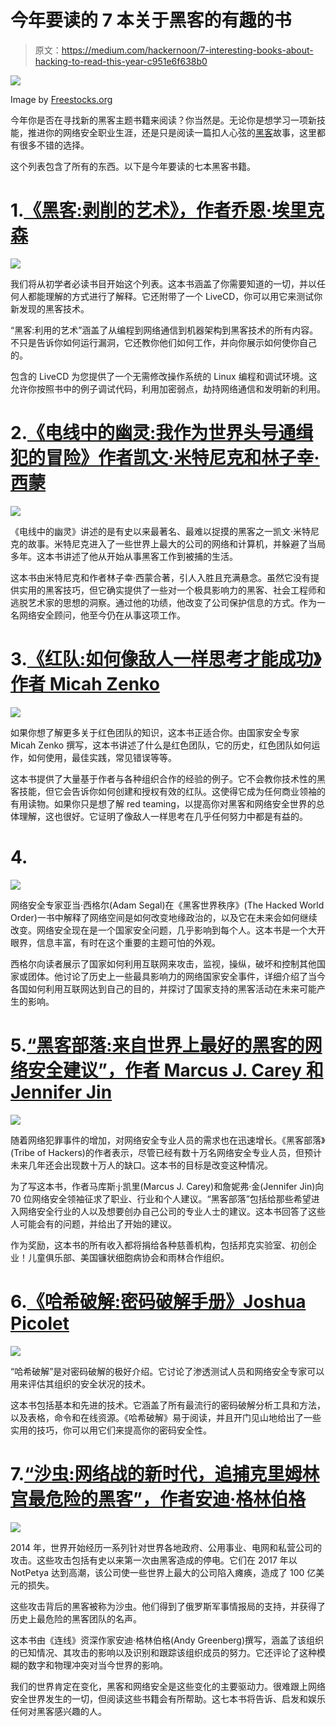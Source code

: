 # 今年要读的 7 本关于黑客的有趣的书

> 原文：<https://medium.com/hackernoon/7-interesting-books-about-hacking-to-read-this-year-c951e6f638b0>

![](img/fdd007bc363611fd33a2bee09348edab.png)

Image by [Freestocks.org](https://www.pexels.com/photo/kindle-technology-amazon-tablet-12627/)

今年你是否在寻找新的黑客主题书籍来阅读？你当然是。无论你是想学习一项新技能，推进你的网络安全职业生涯，还是只是阅读一篇扣人心弦的[黑客](https://hackernoon.com/tagged/hacking)故事，这里都有很多不错的选择。

这个列表包含了所有的东西。以下是今年要读的七本黑客书籍。

# 1.[《黑客:剥削的艺术》，作者乔恩·埃里克森](https://www.amazon.com/Hacking-Art-Exploitation-Jon-Erickson/dp/1593271441/ref=zg_bs_3648_26?_encoding=UTF8&psc=1&refRID=RHP33R2CB42TWG65PNRW)

![](img/1648ede56e8e6c950926b9b239596e52.png)

我们将从初学者必读书目开始这个列表。这本书涵盖了你需要知道的一切，并以任何人都能理解的方式进行了解释。它还附带了一个 LiveCD，你可以用它来测试你新发现的黑客技术。

“黑客:利用的艺术”涵盖了从编程到网络通信到机器架构到黑客技术的所有内容。不只是告诉你如何运行漏洞，它还教你他们如何工作，并向你展示如何使你自己的。

包含的 LiveCD 为您提供了一个无需修改操作系统的 Linux 编程和调试环境。这允许你按照书中的例子调试代码，利用加密弱点，劫持网络通信和发明新的利用。

# 2.[《电线中的幽灵:我作为世界头号通缉犯的冒险》作者凯文·米特尼克和林子幸·西蒙](https://www.amazon.com/Ghost-Wires-Adventures-Worlds-Wanted/dp/0316037729/ref=as_li_ss_tl?s=books&ie=UTF8&qid=1509142089&sr=1-1&keywords=Ghost+in+the+Wires:+My+Adventures+as+the+World’s+Most+Wanted+Hacker&linkCode=sl1&tag=bat-us-20&linkId=45ddbe688eacc3fe7fe8f793982a8e8a)

![](img/7771c73d5e1219322724d4d06d8e7e87.png)

《电线中的幽灵》讲述的是有史以来最著名、最难以捉摸的黑客之一凯文·米特尼克的故事。米特尼克进入了一些世界上最大的公司的网络和计算机，并躲避了当局多年。这本书讲述了他从开始从事黑客工作到被捕的生活。

这本书由米特尼克和作者林子幸·西蒙合著，引人入胜且充满悬念。虽然它没有提供实用的黑客技巧，但它确实提供了一些对一个极具影响力的黑客、社会工程师和逃脱艺术家的思想的洞察。通过他的功绩，他改变了公司保护信息的方式。作为一名网络安全顾问，他至今仍在从事这项工作。

# 3.[《红队:如何像敌人一样思考才能成功》作者 Micah Zenko](https://www.cfr.org/book/red-team)

![](img/4f37620656a6f6349add56e93afbb1c8.png)

如果你想了解更多关于红色团队的知识，这本书正适合你。由国家安全专家 Micah Zenko 撰写，这本书讲述了什么是红色团队，它的历史，红色团队如何运作，如何使用，最佳实践，常见错误等等。

这本书提供了大量基于作者与各种组织合作的经验的例子。它不会教你技术性的黑客技能，但它会告诉你如何创建和授权有效的红队。这使得它成为任何商业领袖的有用读物。如果你只是想了解 red teaming，以提高你对黑客和网络安全世界的总体理解，这也很好。它证明了像敌人一样思考在几乎任何努力中都是有益的。

# 4.

![](img/06f84282d77c47ad51af867b922c963c.png)

网络安全专家亚当·西格尔(Adam Segal)在《黑客世界秩序》(The Hacked World Order)一书中解释了网络空间是如何改变地缘政治的，以及它在未来会如何继续改变。网络安全现在是一个国家安全问题，几乎影响到每个人。这本书是一个大开眼界，信息丰富，有时在这个重要的主题可怕的外观。

西格尔向读者展示了国家如何利用互联网来攻击，监视，操纵，破坏和控制其他国家或团体。他讨论了历史上一些最具影响力的网络国家安全事件，详细介绍了当今各国如何利用互联网达到自己的目的，并探讨了国家支持的黑客活动在未来可能产生的影响。

# 5.[“黑客部落:来自世界上最好的黑客的网络安全建议”，作者 Marcus J. Carey 和 Jennifer Jin](https://www.amazon.com/Tribe-Hackers-Cybersecurity-Advice-World/dp/1793464189/ref=zg_bs_3648_2?_encoding=UTF8&psc=1&refRID=RHP33R2CB42TWG65PNRW)

![](img/ea35a7b697ad85ec3054aa155738e3c2.png)

随着网络犯罪事件的增加，对网络安全专业人员的需求也在迅速增长。《黑客部落》(Tribe of Hackers)的作者表示，尽管已经有数十万名网络安全专业人员，但预计未来几年还会出现数十万人的缺口。这本书的目标是改变这种情况。

为了写这本书，作者马库斯·j·凯里(Marcus J. Carey)和詹妮弗·金(Jennifer Jin)向 70 位网络安全领袖征求了职业、行业和个人建议。“黑客部落”包括给那些希望进入网络安全行业的人以及想要创办自己公司的专业人士的建议。这本书回答了这些人可能会有的问题，并给出了开始的建议。

作为奖励，这本书的所有收入都将捐给各种慈善机构，包括邦克实验室、初创企业！儿童俱乐部、美国镰状细胞病协会和雨林合作组织。

# 6.[《哈希破解:密码破解手册》Joshua Picolet](https://www.barnesandnoble.com/w/hash-crack-joshua-picolet/1125205954)

![](img/3dc4f84637358083f9bfdea0736f7223.png)

“哈希破解”是对密码破解的极好介绍。它讨论了渗透测试人员和网络安全专家可以用来评估其组织的安全状况的技术。

这本书包括基本和先进的技术。它涵盖了所有最流行的密码破解分析工具和方法，以及表格，命令和在线资源。《哈希破解》易于阅读，并且开门见山地给出了一些实用的技巧，你可以用它们来提高你的密码安全性。

# 7.[“沙虫:网络战的新时代，追捕克里姆林宫最危险的黑客”，作者安迪·格林伯格](https://www.amazon.com/Sandworm-Cyberwar-Kremlins-Dangerous-Hackers/dp/0385544405/ref=zg_bsnr_3648_19?_encoding=UTF8&psc=1&refRID=M1ANESA3P76SXZTW7R74)

![](img/913e5d7a763bdc5061797f4fffb1b1a4.png)

2014 年，世界开始经历一系列针对世界各地政府、公用事业、电网和私营公司的攻击。这些攻击包括有史以来第一次由黑客造成的停电。它们在 2017 年以 NotPetya 达到高潮，该公司使一些世界上最大的公司陷入瘫痪，造成了 100 亿美元的损失。

这些攻击背后的黑客被称为沙虫。他们得到了俄罗斯军事情报局的支持，并获得了历史上最危险的黑客团队的名声。

这本书由《连线》资深作家安迪·格林伯格(Andy Greenberg)撰写，涵盖了该组织的已知情况、其攻击的影响以及识别和跟踪该组织成员的努力。它还评论了这种模糊的数字和物理冲突对当今世界的影响。

我们的世界肯定在变化，黑客和网络安全是这些变化的主要驱动力。很难跟上网络安全世界发生的一切，但阅读这些书籍会有所帮助。这七本书将告诉、启发和娱乐任何对黑客感兴趣的人。